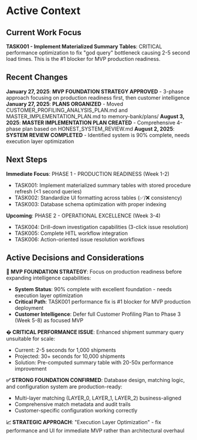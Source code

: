 # Active Context

## Current Work Focus
**TASK001 - Implement Materialized Summary Tables**: CRITICAL performance optimization to fix "god query" bottleneck causing 2-5 second load times. This is the #1 blocker for MVP production readiness.

## Recent Changes
**January 27, 2025**: **MVP FOUNDATION STRATEGY APPROVED** - 3-phase approach focusing on production readiness first, then customer intelligence
**January 27, 2025**: **PLANS ORGANIZED** - Moved CUSTOMER_PROFILING_ANALYSIS_PLAN.md and MASTER_IMPLEMENTATION_PLAN.md to memory-bank/plans/
**August 3, 2025**: **MASTER IMPLEMENTATION PLAN CREATED** - Comprehensive 4-phase plan based on HONEST_SYSTEM_REVIEW.md
**August 2, 2025**: **SYSTEM REVIEW COMPLETED** - Identified system is 90% complete, needs execution layer optimization

## Next Steps
**Immediate Focus**: PHASE 1 - PRODUCTION READINESS (Week 1-2)
- TASK001: Implement materialized summary tables with stored procedure refresh (<1 second queries)
- TASK002: Standardize UI formatting across tables (✅/❌ consistency)  
- TASK003: Database schema optimization with proper indexing

**Upcoming**: PHASE 2 - OPERATIONAL EXCELLENCE (Week 3-4)
- TASK004: Drill-down investigation capabilities (3-click issue resolution)
- TASK005: Complete HITL workflow integration
- TASK006: Action-oriented issue resolution workflows

## Active Decisions and Considerations
**🎯 MVP FOUNDATION STRATEGY**: Focus on production readiness before expanding intelligence capabilities:
- **System Status**: 90% complete with excellent foundation - needs execution layer optimization
- **Critical Path**: TASK001 performance fix is #1 blocker for MVP production deployment
- **Customer Intelligence**: Defer full Customer Profiling Plan to Phase 3 (Week 5-8) as focused MVP

**� CRITICAL PERFORMANCE ISSUE**: Enhanced shipment summary query unsuitable for scale:
- Current: 2-5 seconds for 1,000 shipments  
- Projected: 30+ seconds for 10,000 shipments
- Solution: Pre-computed summary table with 20-50x performance improvement

**✅ STRONG FOUNDATION CONFIRMED**: Database design, matching logic, and configuration system are production-ready:
- Multi-layer matching (LAYER_0, LAYER_1, LAYER_2) business-aligned
- Comprehensive match metadata and audit trails  
- Customer-specific configuration working correctly

**📈 STRATEGIC APPROACH**: "Execution Layer Optimization" - fix performance and UI for immediate MVP rather than architectural overhaul
